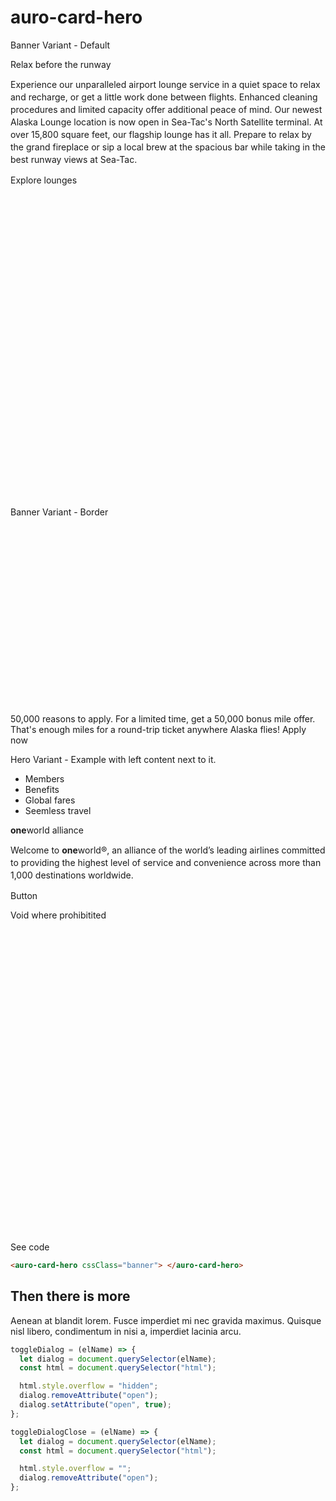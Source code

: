 # auro-card-hero

<!-- Lorem ipsum dolor sit amet, consectetur adipiscing elit. Nullam convallis in tellus nec pellentesque. Integer bibendum ligula sit amet vehicula gravida. Maecenas accumsan, ligula vitae molestie iaculis, tellus mi laoreet ex [install instructions](https://auro.alaskaair.com/components/auro/button/install), ac malesuada velit dolor vel mi. Cras et rutrum urna. Sed mattis mi eu tortor ullamcorper, egestas bibendum mauris cursus. Lorem ipsum dolor sit amet, consectetur adipiscing elit. Phasellus viverra eros eget neque commodo vulputate. In tempus eu velit at dictum.

Nulla at augue facilisis `odio lobortis` molestie vitae a nulla. -->
<!--
## auro-card-hero use cases

The `auro-card-hero` element should be used in situations where users may: -->

<!-- - egestas bibendum mauris cursus
- quis euismod felis mollis
- consectetur ipsum risus sed tortor

> Interdum et malesuada fames ac ante ipsum primis in faucibus. Nam fermentum libero ipsum, ac tempor sapien blandit in. Nam tincidunt non felis molestie varius.

| convallis | tristique | nisl dignissim | eleifend |
| --------- | --------- | -------------- | -------- |
| √         | √         |                |          |
|           |           | √              | √        | -->

<auro-header slot="title" level="2" display="800">Banner Variant - Default</auro-header>

<div class="exampleWrapper">
   <auro-card-hero cssClass="banner">
    <auro-header slot="title" level="2" display="800">Relax before the runway</auro-header>
    <p slot="description" style="line-height: 1.25rem">Experience our unparalleled airport lounge service in a quiet space to relax and recharge, or get a little work done between flights. Enhanced cleaning procedures and limited capacity offer additional peace of mind. Our newest Alaska Lounge location is now open in Sea-Tac's North Satellite terminal. At over 15,800 square feet, our flagship lounge has it all. Prepare to relax by the grand fireplace or sip a local brew at the spacious bar while taking in the best runway views at Sea-Tac.</p>
    <auro-hyperlink href="#" secondary cta slot="cta">Explore lounges</auro-hyperlink>
    <div slot="img-right" style="min-width: 500px;height: 500px; background-image: url(https://sitecore-test-single-westus2.azurewebsites.net/-/media/Images/pages/examples/lounge.png); background-size: cover; background-position: center;" ></div>
  </auro-card-hero>
</div>

<auro-header slot="title" level="2" display="800">Banner Variant - Border</auro-header>

<div class="exampleWrapper">
  <auro-card-hero cssClass="banner border img-left">
    <div slot="img-left" style="min-width: 400px; height: 300px; background-image: url(https://sitecore-prod-cd-westus2.azurewebsites.net/-/media/Images/common-assets/bank/2020/Visa-2020.png?la=en);     background-size: 80%;background-position: center; background-repeat: no-repeat;" >
    </div>
    <auro-header slot="title" level="2" display="800">50,000 reasons to apply.</auro-header>
    <auro-header slot="subtitle" level="5" display="400">For a limited time, get a 50,000 bonus mile offer. That's enough miles for a round-trip ticket anywhere Alaska flies!</auro-header>
    <auro-hyperlink href="https://secure.bankofamerica.com/applynow/initialize-workflow.go?requesttype=C&campaignid=4049859&productoffercode=VF" target="_blank" secondary cta slot="cta">Apply now</auro-hyperlink>
  </auro-card-hero>
</div>

<auro-header slot="title"  level="2" display="800">Hero Variant - Example with left content next to it.</auro-header>

<div class="exampleWrapper">
<div class="heroWrapper">
  <div class="GenericText">
    <ul class="ul-group">
      <li><auro-hyperlink href="#bannerCarouselSection1">Members</auro-hyperlink></li>
      <li><auro-hyperlink href="#infoSection">Benefits</auro-hyperlink></li>
      <li><auro-hyperlink href="#cardSection">Global fares</auro-hyperlink></li>
      <li><auro-hyperlink href="#narrowSection">Seemless travel</auro-hyperlink></li>
    </ul>
  </div>
  <auro-card-hero cssClass="hero">
    <auro-header slot="title" level="2" display="800"><b>one</b>world alliance</auro-header>
    <p slot="description" style="line-height: 1.25rem">Welcome to <b>one</b>world®, an alliance of the world’s leading airlines committed to providing the highest level of service and convenience across more than 1,000 destinations worldwide.</p>
    <auro-hyperlink href="#" secondary cta slot="cta">Button</auro-hyperlink>
    <p slot="fine-print">Void where prohibitited</p>
    <div slot="img-right" style="min-width: 500px;height: 500px; background-image: url(https://sitecore-test-single-westus2.azurewebsites.net/-/media/Images/pages/examples/yellow.png); background-size: cover; background-position: center;" ></div>
  </auro-card-hero>
</div>
</div>
<auro-accordion lowProfile justifyRight>
  <span slot="trigger">See code</span>

```html
<auro-card-hero cssClass="banner"> </auro-card-hero>
```

</auro-accordion>

## Then there is more

Aenean at blandit lorem. Fusce imperdiet mi nec gravida maximus. Quisque nisl libero, condimentum in nisi a, imperdiet lacinia arcu.

```javascript
toggleDialog = (elName) => {
  let dialog = document.querySelector(elName);
  const html = document.querySelector("html");

  html.style.overflow = "hidden";
  dialog.removeAttribute("open");
  dialog.setAttribute("open", true);
};

toggleDialogClose = (elName) => {
  let dialog = document.querySelector(elName);
  const html = document.querySelector("html");

  html.style.overflow = "";
  dialog.removeAttribute("open");
};
```
